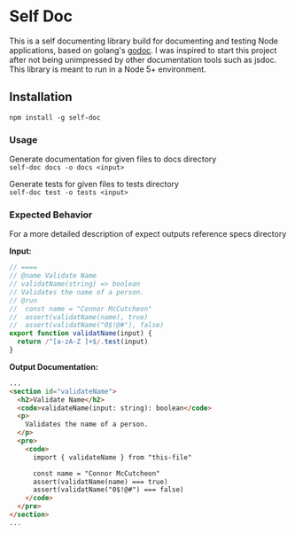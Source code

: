 # Self Doc

This is a self documenting library build for documenting and testing Node applications, based on golang's [godoc](https://godoc.org/golang.org/x/tools/cmd/godoc). I was inspired to start this project after not being unimpressed by other documentation tools such as jsdoc. This library is meant to run in a Node 5+ environment.

## Installation

`npm install -g self-doc`


### Usage
Generate documentation for given files to docs directory
<br>
`self-doc docs -o docs <input>`

Generate tests for given files to tests directory
<br>
`self-doc test -o tests <input>`


### Expected Behavior
For a more detailed description of expect outputs reference specs directory

**Input:**
```javascript
// ====
// @name Validate Name
// validatName(string) => boolean
// Validates the name of a person.
// @run
//  const name = "Connor McCutcheon"
//  assert(validatName(name), true)
//  assert(validatName("0$!@#"), false)
export function validatName(input) {
  return /^[a-zA-Z ]+$/.test(input)
}
```

**Output Documentation:**
```html
...
<section id="validateName">
  <h2>Validate Name</h2>
  <code>validateName(input: string): boolean</code>
  <p>
    Validates the name of a person.
  </p>
  <pre>
    <code>
      import { validateName } from "this-file"

      const name = "Connor McCutcheon"
      assert(validatName(name) === true)
      assert(validatName("0$!@#") === false)
    </code>
  </pre>
</section>
...
```
